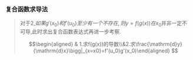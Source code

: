### 复合函数求导法
> 对于2,$如果g'(x_0)和f'(u_0)至少有一个不存在,则y=f(g(x))在x_0$并非一定不可导,此时求出复合函数表达式再进一步考察.
> 
> $$\begin{aligned} & 1.求f(g(x))的导数\\&2.求\frac{\mathrm{d}y}{\mathrm{d}x}\bigg|_{x=x0}=f'(u_0)g'(x_0)\end{aligned} $$
